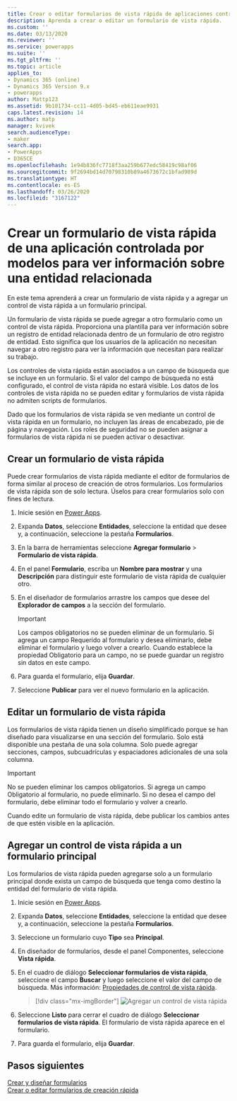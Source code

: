 ```yaml
---
title: Crear o editar formularios de vista rápida de aplicaciones controladas por modelos en Power Apps | MicrosoftDocs
description: Aprenda a crear o editar un formulario de vista rápida.
ms.custom: ''
ms.date: 03/13/2020
ms.reviewer: ''
ms.service: powerapps
ms.suite: ''
ms.tgt_pltfrm: ''
ms.topic: article
applies_to:
- Dynamics 365 (online)
- Dynamics 365 Version 9.x
- powerapps
author: Mattp123
ms.assetid: 9b101734-cc11-4d05-bd45-eb611eae9931
caps.latest.revision: 14
ms.author: matp
manager: kvivek
search.audienceType:
- maker
search.app:
- PowerApps
- D365CE
ms.openlocfilehash: 1e94b836fc7718f3aa259b677edc58419c98af06
ms.sourcegitcommit: 9f2694bd14d70798310b89a4673672c1bfad989d
ms.translationtype: HT
ms.contentlocale: es-ES
ms.lasthandoff: 03/26/2020
ms.locfileid: "3167122"
---
```

# <a name="create-a-model-driven-app-quick-view-form-to-view-information-about-a-related-entity"></a>Crear un formulario de vista rápida de una aplicación controlada por modelos para ver información sobre una entidad relacionada

En este tema aprenderá a crear un formulario de vista rápida y a agregar un control de vista rápida a un formulario principal. 

Un formulario de vista rápida se puede agregar a otro formulario como un control de vista rápida. Proporciona una plantilla para ver información sobre un registro de entidad relacionada dentro de un formulario de otro registro de entidad. Esto significa que los usuarios de la aplicación no necesitan navegar a otro registro para ver la información que necesitan para realizar su trabajo.  
  
 Los controles de vista rápida están asociados a un campo de búsqueda que se incluye en un formulario. Si el valor del campo de búsqueda no está configurado, el control de vista rápida no estará visible. Los datos de los controles de vista rápida no se pueden editar y formularios de vista rápida no admiten scripts de formularios.  
  
 Dado que los formularios de vista rápida se ven mediante un control de vista rápida en un formulario, no incluyen las áreas de encabezado, pie de página y navegación. Los roles de seguridad no se pueden asignar a formularios de vista rápida ni se pueden activar o desactivar.  
  
<a name="BKMK_CreateQFV"></a>   
## <a name="create-a-quick-view-form"></a>Crear un formulario de vista rápida  
 Puede crear formularios de vista rápida mediante el editor de formularios de forma similar al proceso de creación de otros formularios. Los formularios de vista rápida son de solo lectura. Úselos para crear formularios solo con fines de lectura.  
  
1. Inicie sesión en [Power Apps](https://make.powerapps.com/?utm_source=padocs&utm_medium=linkinadoc&utm_campaign=referralsfromdoc).  

2. Expanda **Datos**, seleccione **Entidades**, seleccione la entidad que desee y, a continuación, seleccione la pestaña **Formularios**. 
  
3. En la barra de herramientas seleccione **Agregar formulario** > **Formulario de vista rápida**.  
  
5. En el panel **Formulario**, escriba un **Nombre para mostrar** y una **Descripción** para distinguir este formulario de vista rápida de cualquier otro.  
  
6. En el diseñador de formularios arrastre los campos que desee del **Explorador de campos** a la sección del formulario.

    > [!IMPORTANT]
    > Los campos obligatorios no se pueden eliminar de un formulario. Si agrega un campo Requerido al formulario y desea eliminarlo, debe eliminar el formulario y luego volver a crearlo. Cuando establece la propiedad Obligatorio para un campo, no se puede guardar un registro sin datos en este campo.

7. Para guarda el formulario, elija **Guardar**.  

8. Seleccione **Publicar** para ver el nuevo formulario en la aplicación. <!-- Which app? What does Publish do?-->
  
<a name="BKMK_EditQVF"></a>   
## <a name="edit-a-quick-view-form"></a>Editar un formulario de vista rápida  
 Los formularios de vista rápida tienen un diseño simplificado porque se han diseñado para visualizarse en una sección del formulario. Solo está disponible una pestaña de una sola columna. Solo puede agregar secciones, campos, subcuadrículas y espaciadores adicionales de una sola columna.   
  
  > [!IMPORTANT]
  > No se pueden eliminar los campos obligatorios. Si agrega un campo Obligatorio al formulario, no puede eliminarlo. Si no desea el campo del formulario, debe eliminar todo el formulario y volver a crearlo.
  
 Cuando edite un formulario de vista rápida, debe publicar los cambios antes de que estén visible en la aplicación.  
  
<a name="BKMK_AddQVF"></a>   
## <a name="add-a-quick-view-control-to-a-main-form"></a>Agregar un control de vista rápida a un formulario principal  
 Los formularios de vista rápida pueden agregarse solo a un formulario principal donde exista un campo de búsqueda que tenga como destino la entidad del formulario de vista rápida.  
  
1.  Inicie sesión en [Power Apps](https://make.powerapps.com/?utm_source=padocs&utm_medium=linkinadoc&utm_campaign=referralsfromdoc).  

2.  Expanda **Datos**, seleccione **Entidades**, seleccione la entidad que desee y, a continuación, seleccione la pestaña **Formularios**.  

3. Seleccione un formulario cuyo **Tipo** sea **Principal**.

4. En diseñador de formularios, desde el panel Componentes, seleccione **Vista rápida**.  
  
5.  En el cuadro de diálogo **Seleccionar formularios de vista rápida**, seleccione el campo **Buscar** y luego seleccione el valor del campo de búsqueda. Más información: [Propiedades de control de vista rápida](quick-view-control-properties-legacy.md).  

    > [!div class="mx-imgBorder"] 
    > ![Agregar un control de vista rápida](media/add-quick-view-control.png "Agregar un control de vista rápida a un formulario principal")

6.  Seleccione **Listo** para cerrar el cuadro de diálogo **Seleccionar formularios de vista rápida**. El formulario de vista rápida aparece en el formulario.

7.  Para guarda el formulario, elija **Guardar**.  

## <a name="next-steps"></a>Pasos siguientes   
 [Crear y diseñar formularios](create-design-forms.md)   
 [Crear o editar formularios de creación rápida](create-edit-quick-create-forms.md)
